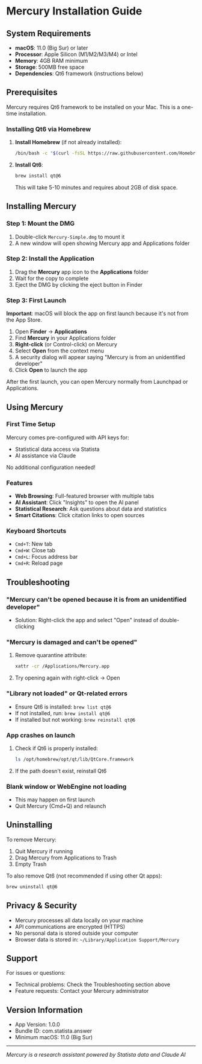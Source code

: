 # Mercury Installation Guide

## System Requirements

- **macOS**: 11.0 (Big Sur) or later
- **Processor**: Apple Silicon (M1/M2/M3/M4) or Intel
- **Memory**: 4GB RAM minimum
- **Storage**: 500MB free space
- **Dependencies**: Qt6 framework (instructions below)

## Prerequisites

Mercury requires Qt6 framework to be installed on your Mac. This is a one-time installation.

### Installing Qt6 via Homebrew

1. **Install Homebrew** (if not already installed):
   ```bash
   /bin/bash -c "$(curl -fsSL https://raw.githubusercontent.com/Homebrew/install/HEAD/install.sh)"
   ```

2. **Install Qt6**:
   ```bash
   brew install qt@6
   ```
   
   This will take 5-10 minutes and requires about 2GB of disk space.

## Installing Mercury

### Step 1: Mount the DMG
1. Double-click `Mercury-Simple.dmg` to mount it
2. A new window will open showing Mercury app and Applications folder

### Step 2: Install the Application
1. Drag the **Mercury** app icon to the **Applications** folder
2. Wait for the copy to complete
3. Eject the DMG by clicking the eject button in Finder

### Step 3: First Launch

**Important**: macOS will block the app on first launch because it's not from the App Store.

1. Open **Finder** → **Applications**
2. Find **Mercury** in your Applications folder
3. **Right-click** (or Control-click) on Mercury
4. Select **Open** from the context menu
5. A security dialog will appear saying "Mercury is from an unidentified developer"
6. Click **Open** to launch the app

After the first launch, you can open Mercury normally from Launchpad or Applications.

## Using Mercury

### First Time Setup
Mercury comes pre-configured with API keys for:
- Statistical data access via Statista
- AI assistance via Claude

No additional configuration needed!

### Features
- **Web Browsing**: Full-featured browser with multiple tabs
- **AI Assistant**: Click "Insights" to open the AI panel
- **Statistical Research**: Ask questions about data and statistics
- **Smart Citations**: Click citation links to open sources

### Keyboard Shortcuts
- `Cmd+T`: New tab
- `Cmd+W`: Close tab
- `Cmd+L`: Focus address bar
- `Cmd+R`: Reload page

## Troubleshooting

### "Mercury can't be opened because it is from an unidentified developer"
- Solution: Right-click the app and select "Open" instead of double-clicking

### "Mercury is damaged and can't be opened"
1. Remove quarantine attribute:
   ```bash
   xattr -cr /Applications/Mercury.app
   ```
2. Try opening again with right-click → Open

### "Library not loaded" or Qt-related errors
- Ensure Qt6 is installed: `brew list qt@6`
- If not installed, run: `brew install qt@6`
- If installed but not working: `brew reinstall qt@6`

### App crashes on launch
1. Check if Qt6 is properly installed:
   ```bash
   ls /opt/homebrew/opt/qt/lib/QtCore.framework
   ```
2. If the path doesn't exist, reinstall Qt6

### Blank window or WebEngine not loading
- This may happen on first launch
- Quit Mercury (Cmd+Q) and relaunch

## Uninstalling

To remove Mercury:
1. Quit Mercury if running
2. Drag Mercury from Applications to Trash
3. Empty Trash

To also remove Qt6 (not recommended if using other Qt apps):
```bash
brew uninstall qt@6
```

## Privacy & Security

- Mercury processes all data locally on your machine
- API communications are encrypted (HTTPS)
- No personal data is stored outside your computer
- Browser data is stored in: `~/Library/Application Support/Mercury`

## Support

For issues or questions:
- Technical problems: Check the Troubleshooting section above
- Feature requests: Contact your Mercury administrator

## Version Information

- App Version: 1.0.0
- Bundle ID: com.statista.answer
- Minimum macOS: 11.0 (Big Sur)

---

*Mercury is a research assistant powered by Statista data and Claude AI*